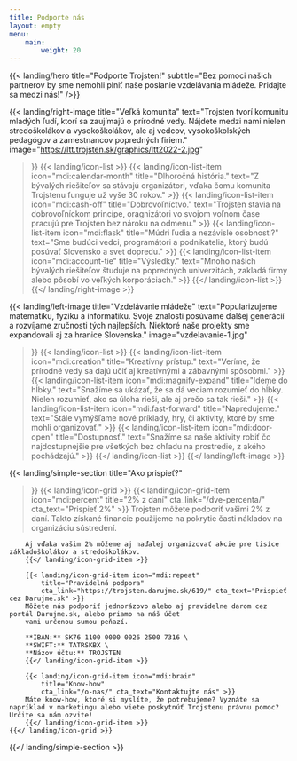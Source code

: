 ```yaml
---
title: Podporte nás
layout: empty
menu:
    main:
        weight: 20
---
```


{{< landing/hero
    title="Podporte Trojsten!"
    subtitle="Bez pomoci našich partnerov by sme nemohli plniť naše poslanie vzdelávania mládeže. Pridajte sa medzi nás!" />}}


{{< landing/right-image
    title="Veľká komunita"
    text="Trojsten tvorí komunitu mladých ľudí, ktorí sa zaujímajú o prírodné vedy. Nájdete medzi nami nielen stredoškolákov a vysokoškolákov, ale aj vedcov, vysokoškolských pedagógov a zamestnancov popredných firiem."
    image="https://ltt.trojsten.sk/graphics/ltt2022-2.jpg"
>}}
    {{< landing/icon-list >}}
        {{< landing/icon-list-item icon="mdi:calendar-month"
            title="Dlhoročná história."
            text="Z bývalých riešiteľov sa stávajú organizátori, vďaka čomu komunita Trojstenu funguje už vyše 30 rokov." >}}
        {{< landing/icon-list-item icon="mdi:cash-off"
            title="Dobrovoľníctvo."
            text="Trojsten stavia na dobrovoľníckom princípe, oragnizátori vo svojom voľnom čase pracujú pre Trojsten bez nároku na odmenu." >}}
        {{< landing/icon-list-item icon="mdi:flask"
            title="Múdri ľudia a nezávislé osobnosti?"
            text="Sme budúci vedci, programátori a podnikatelia, ktorý budú posúvať Slovensko a svet dopredu." >}}
        {{< landing/icon-list-item icon="mdi:account-tie"
            title="Výsledky."
            text="Mnoho našich bývalých riešiteľov študuje na popredných univerzitách, zakladá firmy alebo pôsobí vo veľkých korporáciach." >}}
    {{</ landing/icon-list >}}
{{</ landing/right-image >}}


{{< landing/left-image
    title="Vzdelávanie mládeže"
    text="Popularizujeme matematiku, fyziku a informatiku. Svoje znalosti posúvame ďalšej generácií a rozvíjame zručnosti tých najlepších. Niektoré naše projekty sme expandovali aj za hranice Slovenska."
    image="vzdelavanie-1.jpg"
>}}
    {{< landing/icon-list >}}
        {{< landing/icon-list-item icon="mdi:creation"
            title="Kreatívny prístup."
            text="Veríme, že prírodné vedy sa dajú učiť aj kreatívnými a zábavnými spôsobmi." >}}
        {{< landing/icon-list-item icon="mdi:magnify-expand"
            title="Ideme do hĺbky."
            text="Snažíme sa ukázať, že sa dá veciam rozumieť do hĺbky. Nielen rozumieť, ako sa úloha rieši, ale aj prečo sa tak rieši." >}}
        {{< landing/icon-list-item icon="mdi:fast-forward"
            title="Napredujeme."
            text="Stále vymýšľame nové príklady, hry, či aktivity, ktoré by sme mohli organizovať." >}}
        {{< landing/icon-list-item icon="mdi:door-open"
            title="Dostupnosť."
            text="Snažíme sa naše aktivity robiť čo najdostupnejšie pre všetkých bez ohľadu na prostredie, z akého pochádzajú." >}}
    {{</ landing/icon-list >}}
{{</ landing/left-image >}}


{{< landing/simple-section
    title="Ako prispieť?"
>}}
    {{< landing/icon-grid >}}
        {{< landing/icon-grid-item icon="mdi:percent"
            title="2% z daní"
            cta_link="/dve-percenta/" cta_text="Prispieť 2%" >}}
        Trojsten môžete podporiť vašimi 2% z daní. Takto získané financie použijeme na pokrytie časti nákladov na organizáciu 
        sústredení.

        Aj vďaka vašim 2% môžeme aj naďalej organizovať akcie pre tisíce základoškolákov a stredoškolákov. 
        {{</ landing/icon-grid-item >}}

        {{< landing/icon-grid-item icon="mdi:repeat"
            title="Pravidelná podpora"
            cta_link="https://trojsten.darujme.sk/619/" cta_text="Prispieť cez Darujme.sk" >}}
        Môžete nás podporiť jednorázovo alebo aj pravidelne darom cez portál Darujme.sk, alebo priamo na náš účet
        vami určenou sumou peňazí.

        **IBAN:** SK76 1100 0000 0026 2500 7316 \
        **SWIFT:** TATRSKBX \
        **Názov účtu:** TROJSTEN
        {{</ landing/icon-grid-item >}}

        {{< landing/icon-grid-item icon="mdi:brain"
            title="Know-how"
            cta_link="/o-nas/" cta_text="Kontaktujte nás" >}}
        Máte know-how, ktoré si myslíte, že potrebujeme? Vyznáte sa napríklad v marketingu alebo viete poskytnúť Trojstenu právnu pomoc? Určite sa nám ozvite!
        {{</ landing/icon-grid-item >}}
    {{</ landing/icon-grid >}}
{{</ landing/simple-section >}}
